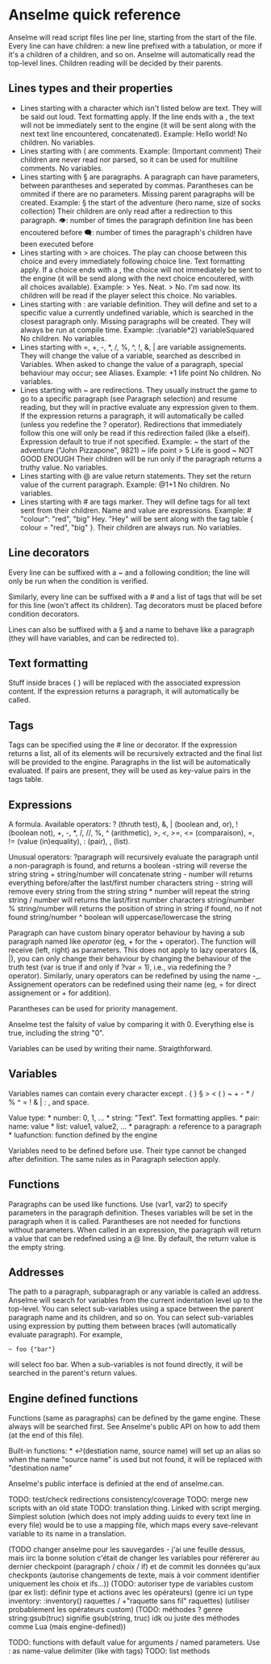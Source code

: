 Anselme quick reference
=======================

Anselme will read script files line per line, starting from the start of the file.
Every line can have children: a new line prefixed with a tabulation, or more if it's a children of a children, and so on.
Anselme will automatically read the top-level lines. Children reading will be decided by their parents.

Lines types and their properties
--------------------------------
* Lines starting with a character which isn't listed below are text. They will be said out loud. Text formatting apply. If the line ends with a \, the text will not be immediately sent to the engine (it will be sent along with the next text line encountered, concatenated).
    Example: Hello world!
    No children.
    No variables.
* Lines starting with ( are comments.
    Example: (Important comment)
    Their children are never read nor parsed, so it can be used for multiline comments.
    No variables.
* Lines starting with § are paragraphs. A paragraph can have parameters, between parantheses and seperated by commas. Parantheses can be ommited if there are no parameters. Missing parent paragraphs will be created. 
    Example: § the start of the adventure (hero name, size of socks collection)
    Their children are only read after a redirection to this paragraph.
     👁️: number of times the paragraph definition line has been encoutered before
     🗨️: number of times the paragraph's children have been executed before
* Lines starting with > are choices. The play can choose between this choice and every immediately following choice line. Text formatting apply. If a choice ends with a \, the choice will not immediately be sent to the engine (it will be send along with the next choice encoutered, with all choices available).
    Example: > Yes.
                Neat.
             > No.
                I'm sad now.
    Its children will be read if the player select this choice.
    No variables.
* Lines starting with : are variable definition. They will define and set to a specific value a currently undefined variable, which is searched in the closest paragraph only. Missing paragraphs will be created. They will always be run at compile time.
    Example: :(variable*2) variableSquared
    No children.
    No variables.
* Lines starting with =, +, -, *, /, %, ^, !, &, | are variable assignements. They will change the value of a variable, searched as described in Variables. When asked to change the value of a paragraph, special behaviour may occur; see Aliases.
    Example: +1 life point
    No children.
    No variables.
* Lines starting with ~ are redirections. They usually instruct the game to go to a specific paragraph (see Paragraph selection) and resume reading, but they will in practive evaluate any expression given to them. If the expression returns a paragraph, it will automatically be called (unless you redefine the ? operator). Redirections that immediately follow this one will only be read if this redirection failed (like a elseif). Expression default to true if not specified.
    Example: ~ the start of the adventure ("John Pizzapone", 9821)
             ~ life point > 5
                Life is good
             ~
                NOT GOOD ENOUGH
    Their children will be run only if the paragraph returns a truthy value.
    No variables.
* Lines starting with @ are value return statements. They set the return value of the current paragraph.
    Example: @1+1
    No children.
    No variables.
* Lines starting with # are tags marker. They will define tags for all text sent from their children. Name and value are expressions.
    Example: # "colour": "red", "big"
                Hey.
    "Hey" will be sent along with the tag table { colour = "red", "big" }.
    Their children are always run.
    No variables.

Line decorators
---------------
Every line can be suffixed with a ~ and a following condition; the line will only be run when the condition is verified.

Similarly, every line can be suffixed with a # and a list of tags that will be set for this line (won't affect its children). Tag decorators must be placed before condition decorators.

Lines can also be suffixed with a § and a name to behave like a paragraph (they will have variables, and can be redirected to).

Text formatting
---------------
Stuff inside braces { } will be replaced with the associated expression content. If the expression returns a paragraph, it will automatically be called.

Tags
----
Tags can be specified using the # line or decorator. If the expression returns a list, all of its elements will be recursively extracted and the final list will be provided to the engine. Paragraphs in the list will be automatically evaluated. If pairs are present, they will be used as key-value pairs in the tags table.

Expressions
-----------
A formula. Available operators: ? (thruth test), &, | (boolean and, or), ! (boolean not), +, -, *, /, //, %, ^ (arithmetic), >, <, >=, <= (comparaison), =, != (value (in)equality), : (pair), , (list).

Unusual operators:
    ?paragraph will recursively evaluate the paragraph until a non-paragraph is found, and returns a boolean
    -string will reverse the string
    string + string/number will concatenate
    string - number will returns everything before/after the last/first number characters
    string - string will remove every string from the string
    string * number will repeat the string
    string / number will returns the last/first number characters
    string/number % string/number will returns the position of string in string if found, no if not found
    string/number ^ boolean will uppercase/lowercase the string

Paragraph can have custom binary operator behaviour by having a sub paragraph named like _operator_ (eg, _+_ for the + operator). The function will receive (left, right) as parameters. This does not apply to lazy operators (&, |), you can only change their behaviour by changing the behaviour of the truth test (var is true if and only if ?var = 1), i.e., via redefining the ? operator).
Similarly, unary operators can be redefined by using the name -_.
Assignement operators can be redefined using their name (eg, = for direct assignement or + for addition).

Parantheses can be used for priority management.

Anselme test the falsity of value by comparing it with 0. Everything else is true, including the string "0".

Variables can be used by writing their name. Straigthforward.

Variables
---------
Variables names can contain every character except . { } § > < ( ) ~ + - * / % ^ = ! & | : , and space.

Value type:
    * number:
        0, 1, ...
    * string:
        "Text". Text formatting applies.
    * pair:
        name: value
    * list:
        value1, value2, ...
    * paragraph:
        a reference to a paragraph
    * luafunction:
        function defined by the engine

Variables need to be defined before use. Their type cannot be changed after definition.
The same rules as in Paragraph selection apply.

Functions
---------
Paragraphs can be used like functions. Use (var1, var2) to specify parameters in the paragraph definition. Theses variables will be set in the paragraph when it is called. Parantheses are not needed for functions without parameters.
When called in an expression, the paragraph will return a value that can be redefined using a @ line. By default, the return value is the empty string.

Addresses
---------
The path to a paragraph, subparagraph or any variable is called an address.
Anselme will search for variables from the current indentation level up to the top-level.
You can select sub-variables using a space between the parent paragraph name and its children, and so on.
You can select sub-variables using expression by putting them between braces (will automatically evaluate paragraph). For example,

    ~ foo {"bar"}

will select foo bar.
When a sub-variables is not found directly, it will be searched in the parent's return values.

Engine defined functions
------------------------
Functions (same as paragraphs) can be defined by the game engine. These always will be searched first. See Anselme's public API on how to add them (at the end of this file).

Built-in functions:
    * ↩️(destiation name, source name)
        will set up an alias so when the name "source name" is used but not found, it will be replaced with "destination name"

Anselme's public interface is definied at the end of anselme.can.

TODO: test/check redirections consistency/coverage
TODO: merge new scripts with an old state
TODO: translation thing. Linked with script merging. Simplest solution (which does not imply adding uuids to every text line in every file) would be to use a mapping file, which maps every save-relevant variable to its name in a translation.

(TODO changer anselme pour les sauvegardes - j'ai une feuille dessus, mais iirc la bonne solution c'était de changer les variables pour référerer au dernier checkpoint (paragraph / choix / if) et de commit les données qu'aux checkponts (autorise changements de texte, mais à voir comment identifier uniquement les choix et ifs...))
(TODO: autoriser type de variables custom (par ex list): définir type et actions avec les opérateurs)
(genre ici un type inventory: :inventory() raquettes / +"raquette sans fil" raquettes) (utiliser probablement les opérateurs custom)
(TODO: méthodes ? genre string:gsub(truc) signifie gsub(string, truc) idk ou juste des méthodes comme Lua (mais engine-defined))

TODO: functions with default value for arguments / named parameters. Use : as name-value delimiter (like with tags)
TODO: list methods